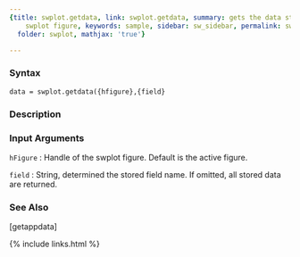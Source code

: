 ```yaml
---
{title: swplot.getdata, link: swplot.getdata, summary: gets the data stored in an
    swplot figure, keywords: sample, sidebar: sw_sidebar, permalink: swplot_getdata,
  folder: swplot, mathjax: 'true'}

---
```


### Syntax

`data = swplot.getdata({hfigure},{field}`

### Description



### Input Arguments

`hFigure`
: Handle of the swplot figure. Default is the active figure.

`field`
: String, determined the stored field name. If omitted, all
  stored data are returned.

### See Also

[getappdata]

{% include links.html %}
